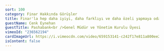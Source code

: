 ```yaml
---
sort: 100
category: Finar Hakkında Görüşler
title: Finar'la hep daha iyiyi, daha farklıyı ve daha özeli yapmaya odaklandık.
guestName: Cenk Eynehan
guestTitle: Pashabank<br />Genel Müdür ve Yönetim Kurulu Üyesi
vimeoId: "236562194"
cardImageUrl: https://i.vimeocdn.com/video/659153141-c242f17e811a800ee257b2c85a41ac7732deca23543696b22405b4584a11e5a3-d.jpg?mw=535&mh=301
isContent: false
---
```

